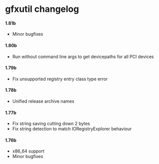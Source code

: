 gfxutil changelog
=================
#### 1.81b
- Minor bugfixes

#### 1.80b
- Run without command line args to get devicepaths for all PCI devices

#### 1.79b
- Fix unsupported registry entry class type error

#### 1.78b
- Unified release archive names

#### 1.77b
- Fix string saving cutting down 2 bytes
- Fix string detection to match IORegistryExplorer behaviour

#### 1.76b
- x86_64 support
- Minor bugfixes
